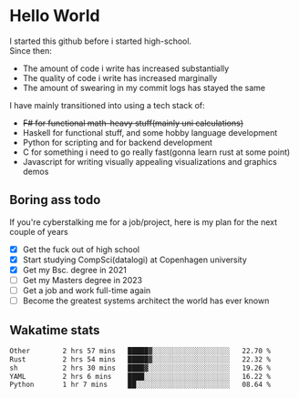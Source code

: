 # Hello World

I started this github before i started high-school.  
Since then:
- The amount of code i write has increased substantially
- The quality of code i write has increased marginally
- The amount of swearing in my commit logs has stayed the same

I have mainly transitioned into using a tech stack of:
- ~~F# for functional math-heavy stuff(mainly uni calculations)~~
- Haskell for functional stuff, and some hobby language development
- Python for scripting and for backend development
- C for something i need to go really fast(gonna learn rust at some point)
- Javascript for writing visually appealing visualizations and graphics demos

## Boring ass todo
If you're cyberstalking me for a job/project, here is my plan for the next couple of years
- [x] Get the fuck out of high school
- [x] Start studying CompSci(datalogi) at Copenhagen university
- [x] Get my Bsc. degree in 2021
- [ ] Get my Masters degree in 2023
- [ ] Get a job and work full-time again
- [ ] Become the greatest systems architect the world has ever known

## Wakatime stats
<!--START_SECTION:waka-->

```txt
Other        2 hrs 57 mins   █████▓░░░░░░░░░░░░░░░░░░░   22.70 %
Rust         2 hrs 54 mins   █████▓░░░░░░░░░░░░░░░░░░░   22.32 %
sh           2 hrs 30 mins   ████▓░░░░░░░░░░░░░░░░░░░░   19.26 %
YAML         2 hrs 6 mins    ████░░░░░░░░░░░░░░░░░░░░░   16.22 %
Python       1 hr 7 mins     ██░░░░░░░░░░░░░░░░░░░░░░░   08.64 %
```

<!--END_SECTION:waka-->

